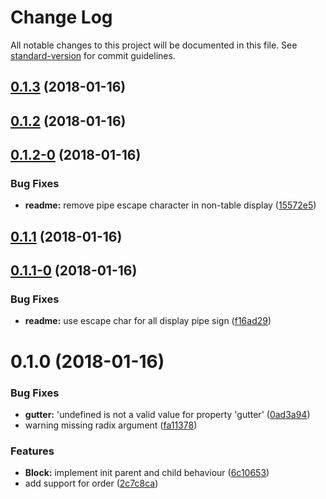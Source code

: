 # Change Log

All notable changes to this project will be documented in this file. See [standard-version](https://github.com/conventional-changelog/standard-version) for commit guidelines.

<a name="0.1.3"></a>
## [0.1.3](https://github.com/wengkhing/react-awesome-layout/compare/v0.1.2...v0.1.3) (2018-01-16)



<a name="0.1.2"></a>
## [0.1.2](https://github.com/wengkhing/react-awesome-layout/compare/v0.1.2-0...v0.1.2) (2018-01-16)



<a name="0.1.2-0"></a>
## [0.1.2-0](https://github.com/wengkhing/react-awesome-layout/compare/v0.1.1...v0.1.2-0) (2018-01-16)


### Bug Fixes

* **readme:** remove pipe escape character in non-table display ([15572e5](https://github.com/wengkhing/react-awesome-layout/commit/15572e5))



<a name="0.1.1"></a>
## [0.1.1](https://github.com/wengkhing/react-awesome-layout/compare/v0.1.1-0...v0.1.1) (2018-01-16)



<a name="0.1.1-0"></a>
## [0.1.1-0](https://github.com/wengkhing/react-awesome-layout/compare/v0.1.0...v0.1.1-0) (2018-01-16)


### Bug Fixes

* **readme:** use escape char for all display pipe sign ([f16ad29](https://github.com/wengkhing/react-awesome-layout/commit/f16ad29))



<a name="0.1.0"></a>
# 0.1.0 (2018-01-16)


### Bug Fixes

* **gutter:** 'undefined is not a valid value for property 'gutter' ([0ad3a94](https://github.com/wengkhing/react-awesome-layout/commit/0ad3a94))
* warning missing radix argument ([fa11378](https://github.com/wengkhing/react-awesome-layout/commit/fa11378))


### Features

* **Block:** implement init parent and child behaviour ([6c10653](https://github.com/wengkhing/react-awesome-layout/commit/6c10653))
* add support for order ([2c7c8ca](https://github.com/wengkhing/react-awesome-layout/commit/2c7c8ca))
